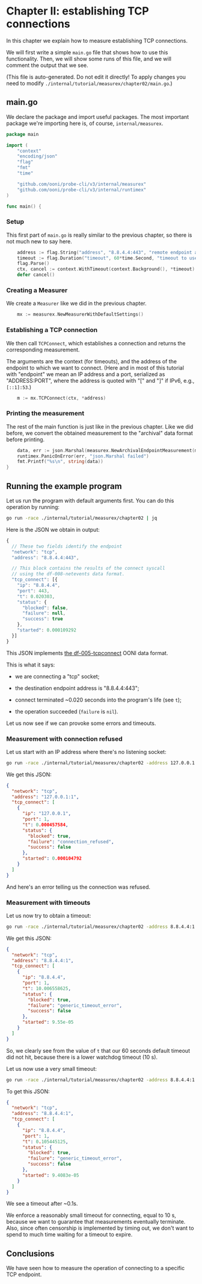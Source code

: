 
# Chapter II: establishing TCP connections

In this chapter we explain how to measure establishing TCP connections.

We will first write a simple `main.go` file that shows how to use
this functionality. Then, we will show some runs of this file, and
we will comment the output that we see.

(This file is auto-generated. Do not edit it directly! To apply
changes you need to modify `./internal/tutorial/measurex/chapter02/main.go`.)

## main.go

We declare the package and import useful packages. The most
important package we're importing here is, of course, `internal/measurex`.

```Go
package main

import (
	"context"
	"encoding/json"
	"flag"
	"fmt"
	"time"

	"github.com/ooni/probe-cli/v3/internal/measurex"
	"github.com/ooni/probe-cli/v3/internal/runtimex"
)

func main() {
```
### Setup

This first part of `main.go` is really similar to the previous
chapter, so there is not much new to say here.

```Go
	address := flag.String("address", "8.8.4.4:443", "remote endpoint address")
	timeout := flag.Duration("timeout", 60*time.Second, "timeout to use")
	flag.Parse()
	ctx, cancel := context.WithTimeout(context.Background(), *timeout)
	defer cancel()
```

### Creating a Measurer

We create a `Measurer` like we did in the previous chapter.

```Go
	mx := measurex.NewMeasurerWithDefaultSettings()
```

### Establishing a TCP connection

We then call `TCPConnect`, which establishes a connection
and returns the corresponding measurement.

The arguments are the context (for timeouts), and the address
of the endpoint to which we want to connect. (Here and in
most of this tutorial with "endpoint" we mean an IP address
and a port, serialized as "ADDRESS:PORT", where the
address is quoted with "[" and "]" if IPv6, e.g., `[::1]:53`.)

```Go
	m := mx.TCPConnect(ctx, *address)
```

### Printing the measurement

The rest of the main function is just like in the previous
chapter. Like we did before, we convert the obtained measurement
to the "archival" data format before printing.

```Go
	data, err := json.Marshal(measurex.NewArchivalEndpointMeasurement(m))
	runtimex.PanicOnError(err, "json.Marshal failed")
	fmt.Printf("%s\n", string(data))
}

```

## Running the example program

Let us run the program with default arguments first. You can do
this operation by running:

```bash
go run -race ./internal/tutorial/measurex/chapter02 | jq
```

Here is the JSON we obtain in output:

```JavaScript
{
  // These two fields identify the endpoint
  "network": "tcp",
  "address": "8.8.4.4:443",

  // This block contains the results of the connect syscall
  // using the df-008-netevents data format.
  "tcp_connect": [{
    "ip": "8.8.4.4",
    "port": 443,
    "t": 0.020303,
    "status": {
      "blocked": false,
      "failure": null,
      "success": true
    },
    "started": 0.000109292
  }]
}
```

This JSON implements [the df-005-tcpconnect](https://github.com/ooni/spec/blob/master/data-formats/df-005-tcpconnect.md)
OONI data format.

This is what it says:

- we are connecting a "tcp" socket;

- the destination endpoint address is "8.8.4.4:443";

- connect terminated ~0.020 seconds into the program's life (see `t`);

- the operation succeeded (`failure` is `nil`).

Let us now see if we can provoke some errors and timeouts.

### Measurement with connection refused

Let us start with an IP address where there's no listening socket:

```bash
go run -race ./internal/tutorial/measurex/chapter02 -address 127.0.0.1:1 | jq
```

We get this JSON:

```JSON
{
  "network": "tcp",
  "address": "127.0.0.1:1",
  "tcp_connect": [
    {
      "ip": "127.0.0.1",
      "port": 1,
      "t": 0.000457584,
      "status": {
        "blocked": true,
        "failure": "connection_refused",
        "success": false
      },
      "started": 0.000104792
    }
  ]
}
```

And here's an error telling us the connection was refused.

### Measurement with timeouts

Let us now try to obtain a timeout:

```bash
go run -race ./internal/tutorial/measurex/chapter02 -address 8.8.4.4:1 | jq
```

We get this JSON:

```JSON
{
  "network": "tcp",
  "address": "8.8.4.4:1",
  "tcp_connect": [
    {
      "ip": "8.8.4.4",
      "port": 1,
      "t": 10.006558625,
      "status": {
        "blocked": true,
        "failure": "generic_timeout_error",
        "success": false
      },
      "started": 9.55e-05
    }
  ]
}
```

So, we clearly see from the value of `t` that our 60 seconds
default timeout did not hit, because there is a lower watchdog
timeout (10 s).

Let us now use a very small timeout:

```bash
go run -race ./internal/tutorial/measurex/chapter02 -address 8.8.4.4:1 -timeout 100ms | jq
```

To get this JSON:

```JSON
{
  "network": "tcp",
  "address": "8.8.4.4:1",
  "tcp_connect": [
    {
      "ip": "8.8.4.4",
      "port": 1,
      "t": 0.105445125,
      "status": {
        "blocked": true,
        "failure": "generic_timeout_error",
        "success": false
      },
      "started": 9.4083e-05
    }
  ]
}
```

We see a timeout after ~0.1s.

We enforce a reasonably small
timeout for connecting, equal to 10 s, because we want to
guarantee that measurements eventually terminate. Also, since
often censorship is implemented by timing out, we don't want
to spend to much time waiting for a timeout to expire.

## Conclusions

We have seen how to measure the operation of connecting
to a specific TCP endpoint.

